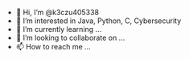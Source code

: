 - 👋 Hi, I’m @k3czu405338
- 👀 I’m interested in Java, Python, C, Cybersecurity
- 🌱 I’m currently learning ...
- 💞️ I’m looking to collaborate on ...
- 📫 How to reach me ...

<!---
k3czu405338/k3czu405338 is a ✨ special ✨ repository because its `README.md` (this file) appears on your GitHub profile.
You can click the Preview link to take a look at your changes.
--->

